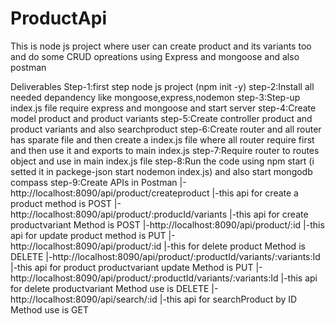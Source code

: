 # ProductApi
This is node js project where user can create product and its variants too and do some CRUD opreations using Express and mongoose and also postman

Deliverables
Step-1:first step node js project (npm init -y) 
step-2:Install all needed depandency like mongoose,express,nodemon
step-3:Step-up index.js file require express and mongoose and start server
step-4:Create model product and product variants
step-5:Create controller product and product variants and also searchproduct
step-6:Create router and all router has sparate file and then create a index.js file where all router require first and then use it and exports to main index.js
step-7:Require router to routes object and use in main index.js file 
step-8:Run the code using npm start (i setted it in packege-json start nodemon index.js) and also start mongodb compass
step-9:Create APIs in Postman 
  |-http://localhost:8090/api/product/createproduct
    |-this api for create a product method is POST
  |-http://localhost:8090/api/product/:producId/variants
    |-this api for create productvariant Method is POST
  |-http://localhost:8090/api/product/:id
    |-this api for update product method is PUT
  |-http://localhost:8090/api/product/:id
    |-this for delete product Method is DELETE
  |-http://localhost:8090/api/product/:productId/variants/:variants:Id
    |-this api for product productvariant update Method is PUT
  |-http://localhost:8090/api/product/:productId/variants/:variants:Id
    |-this api for delete productvariant Method use is DELETE
  |-http://localhost:8090/api/search/:id
    |-this api for searchProduct by ID Method use is GET
    
